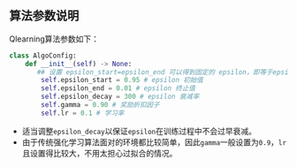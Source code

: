 
## 算法参数说明 

Qlearning算法参数如下：

```python
class AlgoConfig:
    def __init__(self) -> None:
       ## 设置 epsilon_start=epsilon_end 可以得到固定的 epsilon，即等于epsilon_end
        self.epsilon_start = 0.95 # epsilon 初始值
        self.epsilon_end = 0.01 # epsilon 终止值
        self.epsilon_decay = 300 # epsilon 衰减率
        self.gamma = 0.90 # 奖励折扣因子
        self.lr = 0.1 # 学习率
```

* 适当调整`epsilon_decay`以保证`epsilon`在训练过程中不会过早衰减。
* 由于传统强化学习算法面对的环境都比较简单，因此`gamma`一般设置为`0.9`，`lr`且设置得比较大，不用太担心过拟合的情况。

